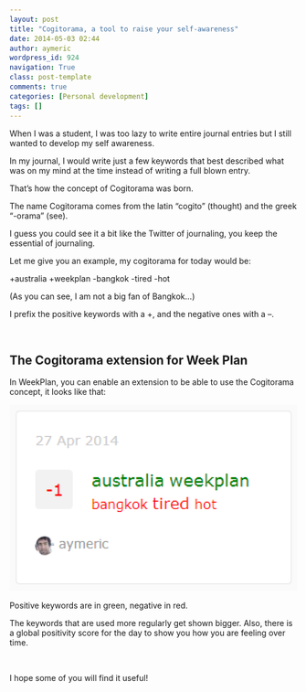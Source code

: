 ```yaml
---
layout: post
title: "Cogitorama, a tool to raise your self-awareness"
date: 2014-05-03 02:44
author: aymeric
wordpress_id: 924
navigation: True
class: post-template
comments: true
categories: [Personal development]
tags: []
---
```



When I was a student, I was too lazy to write entire journal entries but I still wanted to develop my self awareness.


In my journal, I would write just a few keywords that best described what was on my mind at the time instead of writing a full blown entry.


That’s how the concept of Cogitorama was born.


<!--more-->


The name Cogitorama comes from the latin “cogito” (thought) and the greek “-orama” (see).


I guess you could see it a bit like the Twitter of journaling, you keep the essential of journaling.


Let me give you an example, my cogitorama for today would be:


+australia +weekplan -bangkok -tired -hot


(As you can see, I am not a big fan of Bangkok…)


I prefix the positive keywords with a +, and the negative ones with a –.


&nbsp;


## The Cogitorama extension for Week Plan



In WeekPlan, you can enable an extension to be able to use the Cogitorama concept, it looks like that:


![Cogitorama](/assets/images/uploads/924-ff246f89d866b6ff607365df0104d81f.png)


Positive keywords are in green, negative in red.


The keywords that are used more regularly get shown bigger. Also, there is a global positivity score for the day to show you how you are feeling over time.


&nbsp;


I hope some of you will find it useful!

